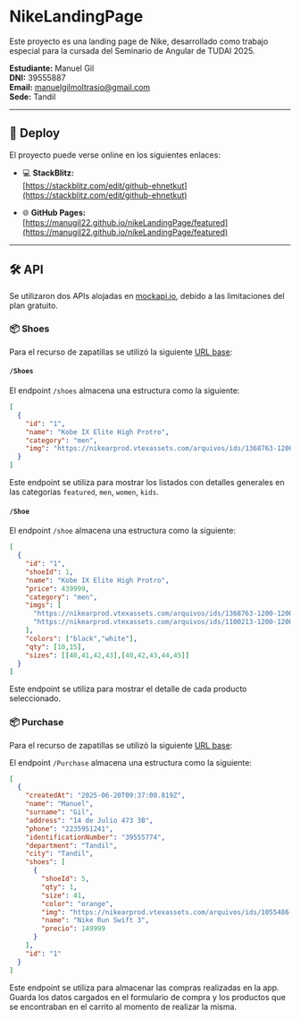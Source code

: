 # NikeLandingPage

Este proyecto es una landing page de Nike, desarrollado como trabajo especial para la cursada del Seminario de Angular de TUDAI 2025.

**Estudiante:** Manuel Gil  
**DNI:** 39555887  
**Email:** manuelgilmoltrasio@gmail.com  
**Sede:** Tandil

---

## 🔗 Deploy

El proyecto puede verse online en los siguientes enlaces:

- 💻 **StackBlitz:**  
  [https://stackblitz.com/edit/github-ehnetkut](https://stackblitz.com/edit/github-ehnetkut)

- 🌐 **GitHub Pages:**  
  [https://manugil22.github.io/nikeLandingPage/featured](https://manugil22.github.io/nikeLandingPage/featured)

---

## 🛠️ API

Se utilizaron dos APIs alojadas en [mockapi.io](https://mockapi.io), debido a las limitaciones del plan gratuito.

### 📦 Shoes

Para el recurso de zapatillas se utilizó la siguiente [URL base](https://68378bfe2c55e01d184a2365.mockapi.io/api): 

#### `/Shoes`
El endpoint `/shoes` almacena una estructura como la siguiente:

```json
[
  {
    "id": "1",
    "name": "Kobe IX Elite High Protro",
    "category": "men",
    "img": "https://nikearprod.vtexassets.com/arquivos/ids/1368763-1200-1200?width=1200&height=1200&aspect=true"
  }
]
```

Este endpoint se utiliza para mostrar los listados con detalles generales en las categorias `featured`, `men`, `women`, `kids`.

#### `/Shoe`
El endpoint `/shoe` almacena una estructura como la siguiente:

```json
[
  {
    "id": "1",
    "shoeId": 1,
    "name": "Kobe IX Elite High Protro",
    "price": 439999,
    "category": "men",
    "imgs": [
      "https://nikearprod.vtexassets.com/arquivos/ids/1368763-1200-1200?width=1200&height=1200&aspect=true",
      "https://nikearprod.vtexassets.com/arquivos/ids/1100213-1200-1200?width=1200&height=1200&aspect=true"
    ],
    "colors": ["black","white"],
    "qty": [10,15],
    "sizes": [[40,41,42,43],[40,42,43,44,45]]
  }
]
```

Este endpoint se utiliza para mostrar el detalle de cada producto seleccionado.

### 📦 Purchase

Para el recurso de zapatillas se utilizó la siguiente [URL base](https://685574de6a6ef0ed66328dbd.mockapi.io/): 

El endpoint `/Purchase` almacena una estructura como la siguiente:


```json
[
  {
    "createdAt": "2025-06-20T09:37:00.819Z",
    "name": "Manuel",
    "surname": "Gil",
    "address": "14 de Julio 473 3B",
    "phone": "2235951241",
    "identificationNumber": "39555774",
    "department": "Tandil",
    "city": "Tandil",
    "shoes": [
      {
        "shoeId": 5,
        "qty": 1,
        "size": 41,
        "color": "orange",
        "img": "https://nikearprod.vtexassets.com/arquivos/ids/1055486-1200-1200?width=1200&height=1200&aspect=true",
        "name": "Nike Run Swift 3",
        "precio": 149999
      }
    ],
    "id": "1"
  }
]
```

Este endpoint se utiliza para almacenar las compras realizadas en la app. Guarda los datos cargados en el formulario de compra y los productos que se encontraban en el carrito al momento de realizar la misma.